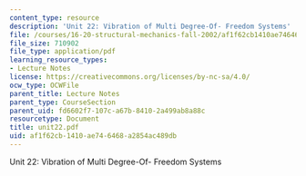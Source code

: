 ```yaml
---
content_type: resource
description: 'Unit 22: Vibration of Multi Degree-Of- Freedom Systems'
file: /courses/16-20-structural-mechanics-fall-2002/af1f62cb1410ae746468a2854ac489db_unit22.pdf
file_size: 710902
file_type: application/pdf
learning_resource_types:
- Lecture Notes
license: https://creativecommons.org/licenses/by-nc-sa/4.0/
ocw_type: OCWFile
parent_title: Lecture Notes
parent_type: CourseSection
parent_uid: fd6602f7-107c-a67b-8410-2a499ab8a88c
resourcetype: Document
title: unit22.pdf
uid: af1f62cb-1410-ae74-6468-a2854ac489db
---
```

Unit 22: Vibration of Multi Degree-Of- Freedom Systems